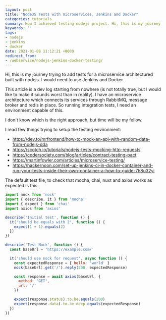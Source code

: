 ```yaml
---
layout: post
title: "NodeJS Tests with microservices, Jenkins and Docker"
categories: tutorials
summary: How I achieved testing nodejs project. Hi, this is my journey trying to add tests for a microservice architectured built with nodejs. I would need to use Jenkins and Docker.
keywords: ''
tags:
- nodejs
- jenkins
- docker
date: 2021-01-08 11:12:21 +0000
redirect_from:
- /webservice/nodejs-jenkins-docker-testing/
---
```


Hi, this is my journey trying to add tests for a microservice architectured built with nodejs. I would need to use Jenkins and Docker. 

This article is a dev log starting from nowhere (is not totally true, but I would like to make it sounds worst than in reality). I have an microservice architecture which connects its services through RabbitMQ, message broker and redis in place. So running integration tests, I need an environment capable of this.

I don't know which is the right approach, but time will be my fellow.

I read few things trying to setup the testing environment:

- https://dev.to/mrfrontend/how-to-mock-an-api-with-random-data-from-nodejs-dda
- https://scotch.io/tutorials/nodejs-tests-mocking-http-requests
- https://codersociety.com/blog/articles/contract-testing-pact
- https://martinfowler.com/articles/microservice-testing/
- https://hackernoon.com/set-up-jenkins-ci-in-docker-container-and-run-your-tests-inside-their-own-container-a-how-to-guide-7h8u32yi

The default test file, to check that mocha, chai, nuxt and axios works as expected is this:

```js
import nock from 'nock'
import { describe, it } from 'mocha'
import { expect } from 'chai'
import axios from 'axios'

describe('Initial test', function () {
  it('should be equals with 2', function () {
    expect(1 + 1).equals(2)
  })
})

describe('Test Nock', function () {
  const baseUrl = 'https://example.com/'

  it('should use nock for request', async function () {
    const expectedResponse = { hello: 'world' }
    nock(baseUrl).get('/').reply(200, expectedResponse)

    const response = await axios(baseUrl, {
      method: 'GET',
      url: '/'
    })

    expect(response.status).to.be.equals(200)
    expect(response.data).to.be.deep.equals(expectedResponse)
  })
})
```